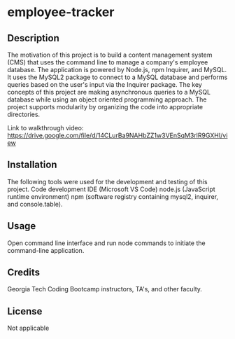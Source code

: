 # employee-tracker

## Description

The motivation of this project is to build a content management system (CMS) that uses the command line to manage a company's employee database. The application is powered by Node.js, npm Inquirer, and MySQL. It uses the MySQL2 package to connect to a MySQL database and performs queries based on the user's input via the Inquirer package. The key concepts of this project are making asynchronous queries to a MySQL database while using an object oriented programming approach. The project supports modularity by organizing the code into appropriate directories.

Link to walkthrough video: https://drive.google.com/file/d/14CLurBa9NAHbZZ1w3VEnSqM3rlR9GXHI/view

## Installation

The following tools were used for the development and testing of this project. Code development IDE (Microsoft VS Code) node.js (JavaScript runtime environment) npm (software registry containing mysql2, inquirer, and console.table).

## Usage

Open command line interface and run node commands to initiate the command-line application.

## Credits

Georgia Tech Coding Bootcamp instructors, TA's, and other faculty.

## License

Not applicable